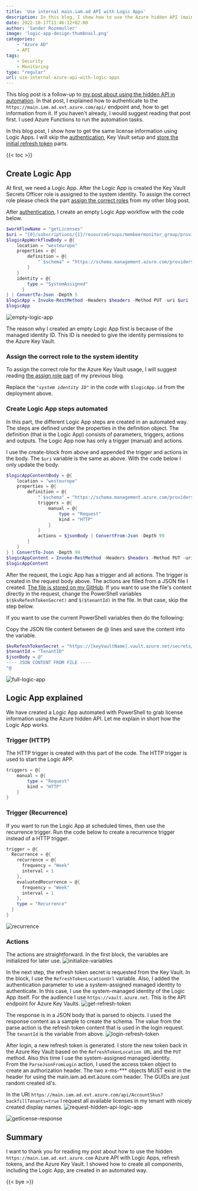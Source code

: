 ```yaml
---
title: 'Use internal main.iam.ad API with Logic Apps'
description: In this blog, I show how to use the Azure hidden API (main.iam.ad) with Logic Apps. I show how to get Microsoft licenses to an overview with display names that are not available in the Graph API. 
date: 2022-10-17T11:46:12+02:00
author: 'Sander Rozemuller'
image: 'logic-app-design-thumbnail.png'
categories:
    - "Azure AD"
    - API
tags:
    - Security
    - Monitoring
type: "regular"
url: use-internal-azure-api-with-logic-apps
---
```

This blog post is a follow-up to [my post about using the hidden API in automation](https://www.rozemuller.com/use-internal-azure-api-in-automation/). In that post, I explained how to authenticate to the ```https://main.iam.ad.ext.azure.com/api/``` endpoint and, how to get information from it. If you haven't already, I would suggest reading that post first. 
I used Azure Functions to run the automation tasks. 

In this blog post, I show how to get the same license information using Logic Apps. 
I will skip the [authentication](https://www.rozemuller.com/use-internal-azure-api-in-automation/#authenticate-to-mainiamadextazurecom), Key Vault setup and [store the initial refresh token](https://www.rozemuller.com/use-internal-azure-api-in-automation/#store-refresh-token-in-azure-key-vault) parts. 

{{< toc >}}

## Create Logic App
At first, we need a Logic App. After the Logic App is created the Key Vault Secrets Officer role is assigned to the system identity. To assign the correct role please check the part [assign the correct roles](https://www.rozemuller.com/use-internal-azure-api-in-automation/#create-and-assign-the-system-identity-to-key-vaults-secrets-officer) from my other blog post. 

After [authentication](https://www.rozemuller.com/use-internal-azure-api-in-automation/#authenticate-to-mainiamadextazurecom), I create an empty Logic App workflow with the code below.
```powershell
$workFlowName = "getLicenses"
$uri = "{0}/subscriptions/{1}/resourceGroups/membeermonitor_group/providers/Microsoft.Logic/workflows/{2}?api-version=2016-06-01" -f $mainUrl, $subscriptionId, $workFlowName
$logicAppWorkflowBody = @{
    location = "westeurope"
    properties = @{
        definition = @{ 
            "`$schema" = "https://schema.management.azure.com/providers/Microsoft.Logic/schemas/2016-06-01/workflowdefinition.json"
        }
    }
    identity = @{
        type = "SystemAssigned"
      }
} | ConvertTo-Json -Depth 5
$logicApp = Invoke-RestMethod -Headers $headers -Method PUT -uri $uri -Body $logicAppWorkflowBody
$logicApp
```
![empty-logic-app](empty-logic-app.png)

The reason why I created an empty Logic App first is because of the managed identity ID. This ID is needed to give the identity permissions to the Azure Key Vault.

### Assign the correct role to the system identity
To assign the correct role for the Azure Key Vault usage, I will suggest reading [the assign role part](https://www.rozemuller.com/use-internal-azure-api-in-automation/#create-and-assign-the-system-identity-to-key-vaults-secrets-officer) of my previous blog.

Replace the *```"system identity ID"```* in the code with ```$logicApp.id``` from the deployment above. 

### Create Logic App steps automated
In this part, the different Logic App steps are created in an automated way. The steps are defined under the properties in the definition object. The definition (that is the Logic App) consists of parameters, triggers, actions and outputs. 
The Logic App now has only a trigger (manual) and actions.

I use the create-block from above and appended the trigger and actions in the body. The ```$uri``` variable is the same as above. With the code below I only update the body.

```powershell
$logicAppContentBody = @{
    location = "westeurope"
    properties = @{
        definition = @{ 
            "`$schema" = "https://schema.management.azure.com/providers/Microsoft.Logic/schemas/2016-06-01/workflowdefinition.json"
            triggers = @{
                manual = @{
                    type = "Request"
                    kind = "HTTP"
                }
            }
            actions = $jsonBody | ConvertFrom-Json -Depth 99
        }
    }
} | ConvertTo-Json -Depth 99
$logicAppContent = Invoke-RestMethod -Headers $headers -Method PUT -uri $uri -Body $logicAppContentBody
$logicAppContent
```
After the request, the Logic App has a trigger and all actions. The trigger is created in the request body above. The actions are filled from a JSON file I created. [The file is stored on my GitHub](https://github.com/srozemuller/Monitoring/tree/main/LogicApps/LicenseInfo). 
If you want to use the file's content directly in the request, change the PowerShell variables ```$($kvRefeshTokenSecret)``` and ```$($tenantId)``` in the file. In that case, skip the step below.

If you want to use the current PowerShell variables then do the following:

Copy the JSON file content between de @ lines and save the content into the variable.

```powershell 
$kvRefeshTokenSecret = "https://[keyVaultName].vault.azure.net/secrets/[secretName]?api-version=7.3"
$tenantId = "TenantID"
$jsonBody = @"
---- JSON CONTENT FROM FILE ----
"@
```
![full-logic-app](full-logic-app.png)

## Logic App explained
We have created a Logic App automated with PowerShell to grab license information using the Azure hidden API. Let me explain in short how the Logic App works.

### Trigger (HTTP)
The HTTP trigger is created with this part of the code. The HTTP trigger is used to start the Logic APP. 
```powershell
triggers = @{
    manual = @{
        type = "Request"
        kind = "HTTP"
    }
}
```
### Trigger (Recurrence)
If you want to run the Logic App at scheduled times, then use the recurrence trigger. Run the code below to create a recurrence trigger instead of a HTTP trigger.
```powershell
trigger = @{
  Recurrence = @{
    recurrence = @{
      frequency = "Week"
      interval = 1
    },
    evaluatedRecurrence = @{
      frequency = "Week"
      interval = 1
    },
    type = "Recurrence"
  }
}
```
![recurrence](recurrence.png)

### Actions
The actions are straightforward. In the first block, the variables are initialized for later use.
![initialize-variables](initialize-variables.png)

In the next step, the refresh token secret is requested from the Key Vault. In the block, I use the ```RefreshTokenLocationUrl``` variable. Also, I added the authentication parameter to use a system-assigned managed identity to authenticate. In this case, I use the system-managed identity of the Logic App itself. For the audience I use ```https://vault.azure.net```. This is the API endpoint for Azure Key Vaults.
![get-refresh-token](get-refresh-token.png)

The response is in a JSON body that is parsed to objects. I used the response content as a sample to create the schema. The value from the parse action is the refresh token content that is used in the login request. The ```tenantId``` is the variable from above.
![login-refresh-token](login-refresh-token.png)

After login, a new refresh token is generated. I store the new token back in the Azure Key Vault based on the ```RefreshTokenLocation URL``` and the ```PUT``` method. Also this time I use the system-assigned managed identity.  
From the ```ParseJsonFromLogin``` action, I used the access token object to create an authorization header. The two x-ms-*** objects MUST exist in the header for using the main.iam.ad.ext.azure.com header. The GUIDs are just random created id's.

In the URI ```https://main.iam.ad.ext.azure.com/api/AccountSkus?backfillTenants=true``` I request all available licenses in my tenant with nicely created display names. 
![request-hidden-api-logic-app](request-hidden-api-logic-app.png)

![getlicense-response](getlicense-response.png)

## Summary
I want to thank you for reading my post about how to use the hidden ```https://main.iam.ad.ext.azure.com``` Azure API with Logic Apps, refresh tokens, and the Azure Key Vault. I showed how to create all components, including the Logic App, are created in an automated way.  


{{< bye >}}